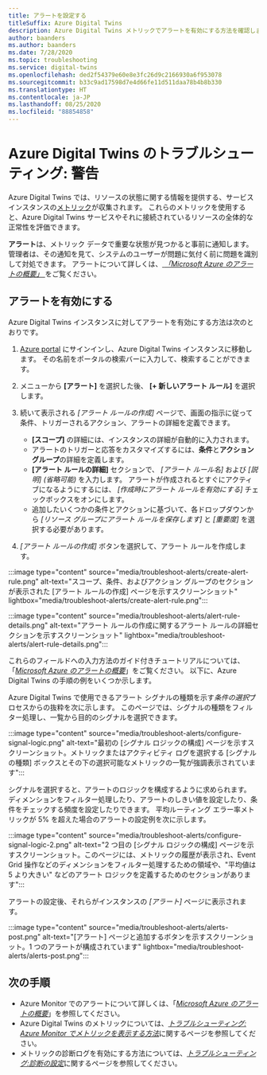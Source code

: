 ```yaml
---
title: アラートを設定する
titleSuffix: Azure Digital Twins
description: Azure Digital Twins メトリックでアラートを有効にする方法を確認します。
author: baanders
ms.author: baanders
ms.date: 7/28/2020
ms.topic: troubleshooting
ms.service: digital-twins
ms.openlocfilehash: ded2f54379e60e8e3fc26d9c2166930a6f953078
ms.sourcegitcommit: b33c9ad17598d7e4d66fe11d511daa78b4b8b330
ms.translationtype: HT
ms.contentlocale: ja-JP
ms.lasthandoff: 08/25/2020
ms.locfileid: "88854858"
---
```

# <a name="troubleshooting-azure-digital-twins-alerts"></a>Azure Digital Twins のトラブルシューティング: 警告

Azure Digital Twins では、リソースの状態に関する情報を提供する、サービス インスタンスの[メトリック](troubleshoot-metrics.md)が収集されます。 これらのメトリックを使用すると、Azure Digital Twins サービスやそれに接続されているリソースの全体的な正常性を評価できます。

**アラート**は、メトリック データで重要な状態が見つかると事前に通知します。 管理者は、その通知を見て、システムのユーザーが問題に気付く前に問題を識別して対処できます。 アラートについて詳しくは、[ *「Microsoft Azure のアラートの概要」* ](../azure-monitor/platform/alerts-overview.md)をご覧ください。

## <a name="turn-on-alerts"></a>アラートを有効にする

Azure Digital Twins インスタンスに対してアラートを有効にする方法は次のとおりです。

1. [Azure portal](https://portal.azure.com) にサインインし、Azure Digital Twins インスタンスに移動します。 その名前をポータルの検索バーに入力して、検索することができます。 

2. メニューから **[アラート]** を選択した後、 **[+ 新しいアラート ルール]** を選択します。

3. 続いて表示される *[アラート ルールの作成]* ページで、画面の指示に従って条件、トリガーされるアクション、アラートの詳細を定義できます。     
    * **[スコープ]** の詳細には、インスタンスの詳細が自動的に入力されます。
    * アラートのトリガーと応答をカスタマイズするには、**条件**と**アクション グループ**の詳細を定義します。
    * **[アラート ルールの詳細]** セクションで、 _[アラート ルール名]_ および _[説明] (省略可能)_ を入力します。 アラートが作成されるとすぐにアクティブになるようにするには、 _[作成時にアラート ルールを有効にする]_ チェックボックスをオンにします。
    * 追加したいくつかの条件とアクションに基づいて、各ドロップダウンから _[リソース グループにアラート ルールを保存します]_ と _[重要度]_ を選択する必要があります。

4. _[アラート ルールの作成]_ ボタンを選択して、アラート ルールを作成します。

:::image type="content" source="media/troubleshoot-alerts/create-alert-rule.png" alt-text="スコープ、条件、およびアクション グループのセクションが表示された [アラート ルールの作成] ページを示すスクリーンショット" lightbox="media/troubleshoot-alerts/create-alert-rule.png":::

:::image type="content" source="media/troubleshoot-alerts/alert-rule-details.png" alt-text="アラート ルールの作成に関するアラート ルールの詳細セクションを示すスクリーンショット" lightbox="media/troubleshoot-alerts/alert-rule-details.png":::

これらのフィールドへの入力方法のガイド付きチュートリアルについては、「[*Microsoft Azure のアラートの概要*](../azure-monitor/platform/alerts-overview.md)」をご覧ください。 以下に、Azure Digital Twins の手順の例をいくつか示します。

Azure Digital Twins で使用できるアラート シグナルの種類を示す*条件の選択*プロセスからの抜粋を次に示します。 このページでは、シグナルの種類をフィルター処理し、一覧から目的のシグナルを選択できます。

:::image type="content" source="media/troubleshoot-alerts/configure-signal-logic.png" alt-text="最初の [シグナル ロジックの構成] ページを示すスクリーンショット。メトリックまたはアクティビティ ログを選択する [シグナルの種類] ボックスとその下の選択可能なメトリックの一覧が強調表示されています":::

シグナルを選択すると、アラートのロジックを構成するように求められます。 ディメンションをフィルター処理したり、アラートのしきい値を設定したり、条件をチェックする頻度を設定したりできます。 平均ルーティング エラー率メトリックが 5% を超えた場合のアラートの設定例を次に示します。

:::image type="content" source="media/troubleshoot-alerts/configure-signal-logic-2.png" alt-text="2 つ目の [シグナル ロジックの構成] ページを示すスクリーンショット。このページには、メトリックの履歴が表示され、Event Grid 操作などのディメンションをフィルター処理するための領域や、"平均値は 5 より大きい" などのアラート ロジックを定義するためのセクションがあります":::
 
アラートの設定後、それらがインスタンスの *[アラート]* ページに表示されます。
 
:::image type="content" source="media/troubleshoot-alerts/alerts-post.png" alt-text="[アラート] ページと追加するボタンを示すスクリーンショット。1 つのアラートが構成されています" lightbox="media/troubleshoot-alerts/alerts-post.png":::


## <a name="next-steps"></a>次の手順

* Azure Monitor でのアラートについて詳しくは、「[*Microsoft Azure のアラートの概要*](../azure-monitor/platform/alerts-overview.md)」を参照してください。
* Azure Digital Twins のメトリックについては、[*トラブルシューティング: Azure Monitor でメトリックを表示する方法*](troubleshoot-metrics.md)に関するページを参照してください。
* メトリックの診断ログを有効にする方法については、[*トラブルシューティング:診断の設定*](troubleshoot-diagnostics.md)に関するページを参照してください。

